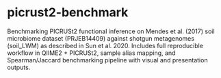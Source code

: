 # picrust2-benchmark
Benchmarking PICRUSt2 functional inference on Mendes et al. (2017) soil microbiome dataset (PRJEB14409) against shotgun metagenomes (soil_LWM) as described in Sun et al. 2020. Includes full reproducible workflow in QIIME2 + PICRUSt2, sample alias mapping, and Spearman/Jaccard benchmarking pipeline with visual and presentation outputs.
